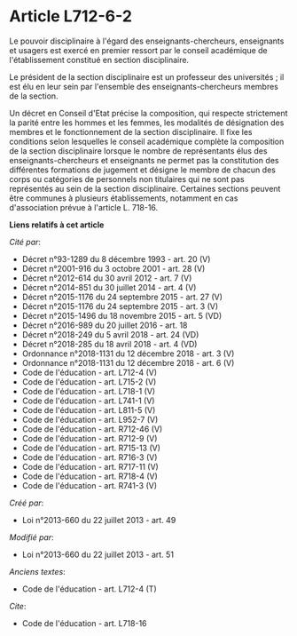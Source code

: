 # Article L712-6-2

Le pouvoir disciplinaire à l'égard des enseignants-chercheurs, enseignants et usagers est exercé en premier ressort par le
conseil académique de l'établissement constitué en section disciplinaire. 

Le président de la section disciplinaire est un professeur des universités ; il est élu en leur sein par l'ensemble des
enseignants-chercheurs membres de la section. 

Un décret en Conseil d'Etat précise la composition, qui respecte strictement la parité entre les hommes et les femmes, les
modalités de désignation des membres et le fonctionnement de la section disciplinaire. Il fixe les conditions selon
lesquelles le conseil académique complète la composition de la section disciplinaire lorsque le nombre de représentants élus
des enseignants-chercheurs et enseignants ne permet pas la constitution des différentes formations de jugement et désigne le
membre de chacun des corps ou catégories de personnels non titulaires qui ne sont pas représentés au sein de la section
disciplinaire. Certaines sections peuvent être communes à plusieurs établissements, notamment en cas d'association prévue à
l'article L. 718-16.

**Liens relatifs à cet article**

_Cité par_:

  - Décret n°93-1289 du 8 décembre 1993 - art. 20 (V)
  - Décret n°2001-916 du 3 octobre 2001 - art. 28 (V)
  - Décret n°2012-614 du 30 avril 2012 - art. 7 (V)
  - Décret n°2014-851 du 30 juillet 2014 - art. 4 (V)
  - Décret n°2015-1176 du 24 septembre 2015 - art. 27 (V)
  - Décret n°2015-1176 du 24 septembre 2015 - art. 3 (V)
  - Décret n°2015-1496 du 18 novembre 2015 - art. 5 (VD)
  - Décret n°2016-989 du 20 juillet 2016 - art. 18
  - Décret n°2018-249 du 5 avril 2018 - art. 24 (VD)
  - Décret n°2018-285 du 18 avril 2018 - art. 4 (VD)
  - Ordonnance n°2018-1131 du 12 décembre 2018 - art. 3 (V)
  - Ordonnance n°2018-1131 du 12 décembre 2018 - art. 6 (V)
  - Code de l'éducation - art. L712-4 (V)
  - Code de l'éducation - art. L715-2 (V)
  - Code de l'éducation - art. L718-1 (V)
  - Code de l'éducation - art. L741-1 (V)
  - Code de l'éducation - art. L811-5 (V)
  - Code de l'éducation - art. L952-7 (V)
  - Code de l'éducation - art. R712-46 (V)
  - Code de l'éducation - art. R712-9 (V)
  - Code de l'éducation - art. R715-13 (V)
  - Code de l'éducation - art. R716-3 (V)
  - Code de l'éducation - art. R717-11 (V)
  - Code de l'éducation - art. R718-4 (V)
  - Code de l'éducation - art. R741-3 (V)

_Créé par_:

  - Loi n°2013-660 du 22 juillet 2013 - art. 49

_Modifié par_:

  - Loi n°2013-660 du 22 juillet 2013 - art. 51

_Anciens textes_:

  - Code de l'éducation - art. L712-4 (T)

_Cite_:

  - Code de l'éducation - art. L718-16
